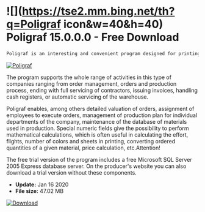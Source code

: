# ![](https://tse2.mm.bing.net/th?q=Poligraf icon&w=40&h=40) Poligraf 15.0.0.0 - Free Download

```sh
Poligraf is an interesting and convenient program designed for printing, advertising and printing companies.
```
[![Poligraf](https://gallery.dpcdn.pl/imgc/Tools/2591/g_-_420x350_1.5_-_x20110412140319_00.jpg)](https://softexe.net/win/business/finance/poligraf:aebc.html)

The program supports the whole range of activities in this type of companies ranging from order management, orders and production process, ending with full servicing of contractors, issuing invoices, handling cash registers, or automatic servicing of the warehouse.
 
 Poligraf enables, among others detailed valuation of orders, assignment of employees to execute orders, management of production plan for individual departments of the company, maintenance of the database of materials used in production. Special numeric fields give the possibility to perform mathematical calculations, which is often useful in calculating the effort, flights, number of colors and sheets in printing, converting ordered quantities of a given material, price calculation, etc.Attention!
 
 The free trial version of the program includes a free Microsoft SQL Server 2005 Express database server. On the producer's website you can also download a trial version without these components.


- **Update:** Jan 16 2020
- **File size:** 47.02 MB

[![Download](https://cdn.softexe.net/static/img/download.png)](https://softexe.net/win/business/finance/poligraf:aebc.html)

